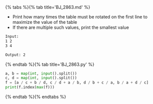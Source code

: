{% tabs %}{% tab title='BJ_2863.md' %}

* Print how many times the table must be rotated on the first line to maximize the value of the table
* If there are multiple such values, print the smallest value

```txt
Input:
1 2
3 4

Output: 2
```

{% endtab %}{% tab title='BJ_2863.py' %}

```py
a, b = map(int, input().split())
c, d = map(int, input().split())
f = [a / c + b / d, c / d + a / b, d / b + c / a, b / a + d / c]
print(f.index(max(f)))
```

{% endtab %}{% endtabs %}
